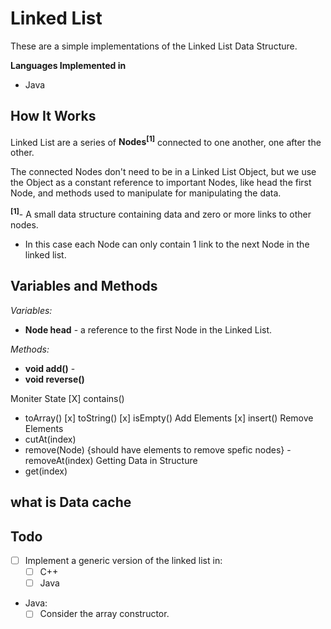 # Linked List

These are a simple implementations of the Linked List Data Structure.

__Languages Implemented in__

- Java

## How It Works

Linked List are a series of **Nodes<sup>[1]</sup>** connected to one another, one after the other.

The connected Nodes don't need to be in a Linked List Object, but we use the Object as a constant reference to important Nodes, like head the first Node, and methods used to manipulate for manipulating the data.

**<sup>[1]</sup>**- A small data structure containing data and zero or more links to other nodes.

- In this case each Node can only contain 1 link to the next Node in the linked list.

## Variables and Methods

*Variables:*

- **Node head** - a reference to the first Node in the Linked List.

*Methods:*

- **void add()** -
- **void reverse()**

Moniter State
[X] contains()
- toArray()
[x] toString()
[x] isEmpty()
Add Elements
[x] insert()
Remove Elements
- cutAt(index)
- remove(Node) {should have elements to remove spefic nodes}
-removeAt(index)
Getting Data in Structure
- get(index)

what is Data cache
---

## Todo

- [ ] Implement a generic version of the linked list in:
  - [ ] C++
  - [ ] Java
- Java:
  - [ ] Consider the array constructor.
